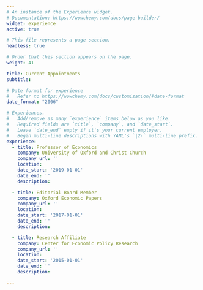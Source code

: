 ```yaml
---
# An instance of the Experience widget.
# Documentation: https://wowchemy.com/docs/page-builder/
widget: experience
active: true

# This file represents a page section.
headless: true

# Order that this section appears on the page.
weight: 41

title: Current Appointments
subtitle:

# Date format for experience
#   Refer to https://wowchemy.com/docs/customization/#date-format
date_format: "2006"

# Experiences.
#   Add/remove as many `experience` items below as you like.
#   Required fields are `title`, `company`, and `date_start`.
#   Leave `date_end` empty if it's your current employer.
#   Begin multi-line descriptions with YAML's `|2-` multi-line prefix.
experience:
  - title: Professor of Economics
    company: University of Oxford and Christ Church
    company_url: ''
    location:
    date_start: '2019-01-01'
    date_end: ''
    description:

  - title: Editorial Board Member
    company: Oxford Economic Papers
    company_url: ''
    location:
    date_start: '2017-01-01'
    date_end: ''
    description:

  - title: Research Affiliate
    company: Center for Economic Policy Research
    company_url: ''
    location:
    date_start: '2015-01-01'
    date_end: ''
    description:

---
```

